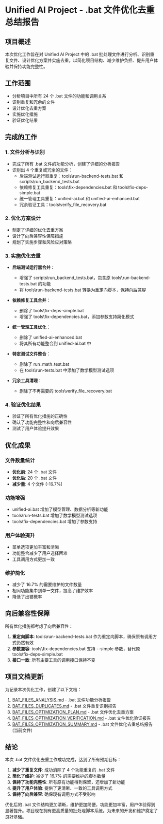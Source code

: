 # Unified AI Project - .bat 文件优化去重总结报告

## 项目概述

本次优化工作旨在对 Unified AI Project 中的 .bat 批处理文件进行分析、识别重复文件、设计优化方案并实施去重，以简化项目结构、减少维护负担、提升用户体验并保持功能完整性。

## 工作范围

- 分析项目中所有 24 个 .bat 文件的功能和调用关系
- 识别重复和冗余的文件
- 设计优化去重方案
- 实施优化措施
- 验证优化结果

## 完成的工作

### 1. 文件分析与识别
- 完成了所有 .bat 文件的功能分析，创建了详细的分析报告
- 识别出 4 个重复或冗余的文件：
  - 后端测试运行器重复：tools\run-backend-tests.bat 和 scripts\run_backend_tests.bat
  - 依赖修复工具重复：tools\fix-dependencies.bat 和 tools\fix-deps-simple.bat
  - 统一管理工具重复：unified-ai.bat 和 unified-ai-enhanced.bat
  - 冗余验证工具：tools\verify_file_recovery.bat

### 2. 优化方案设计
- 制定了详细的优化去重方案
- 设计了向后兼容性保障措施
- 规划了实施步骤和风险应对策略

### 3. 实施优化去重
- **后端测试运行器合并**：
  - 增强了 scripts\run_backend_tests.bat，包含原 tools\run-backend-tests.bat 的功能
  - 将 tools\run-backend-tests.bat 转换为重定向脚本，保持向后兼容

- **依赖修复工具合并**：
  - 删除了 tools\fix-deps-simple.bat
  - 增强了 tools\fix-dependencies.bat，添加参数支持简化模式

- **统一管理工具优化**：
  - 删除了 unified-ai-enhanced.bat
  - 将其所有功能整合到 unified-ai.bat 中

- **特定测试文件整合**：
  - 删除了 run_math_test.bat
  - 在 tools\run-tests.bat 中添加了数学模型测试选项

- **冗余工具清理**：
  - 删除了不再需要的 tools\verify_file_recovery.bat

### 4. 验证优化结果
- 验证了所有优化措施的正确性
- 确认了功能完整性和向后兼容性
- 测试了用户体验提升效果

## 优化成果

### 文件数量统计
- **优化前**: 24 个 .bat 文件
- **优化后**: 20 个 .bat 文件
- **减少量**: 4 个文件 (-16.7%)

### 功能增强
- unified-ai.bat 增加了模型管理、数据分析等新功能
- tools\run-tests.bat 增加了数学模型测试选项
- tools\fix-dependencies.bat 增加了参数支持

### 用户体验提升
- 菜单选项更加丰富和清晰
- 功能整合减少了用户选择困难
- 工具调用方式更加一致

### 维护简化
- 减少了 16.7% 的需要维护的文件数量
- 相同功能集中到单一文件，提高了维护效率
- 降低了出错概率

## 向后兼容性保障

所有优化措施都考虑了向后兼容性：

1. **重定向脚本**: tools\run-backend-tests.bat 作为重定向脚本，确保原有调用方式仍然有效
2. **参数兼容**: tools\fix-dependencies.bat 支持 --simple 参数，替代原 tools\fix-deps-simple.bat
3. **接口一致**: 所有主要工具的调用接口保持不变

## 项目文档更新

为记录本次优化工作，创建了以下文档：

1. [BAT_FILES_ANALYSIS.md](file://d:\Projects\Unified-AI-Project\BAT_FILES_ANALYSIS.md) - .bat 文件功能分析报告
2. [BAT_FILES_DUPLICATES.md](file://d:\Projects\Unified-AI-Project\BAT_FILES_DUPLICATES.md) - .bat 文件重复识别报告
3. [BAT_FILES_OPTIMIZATION_PLAN.md](file://d:\Projects\Unified-AI-Project\BAT_FILES_OPTIMIZATION_PLAN.md) - .bat 文件优化去重方案
4. [BAT_FILES_OPTIMIZATION_VERIFICATION.md](file://d:\Projects\Unified-AI-Project\BAT_FILES_OPTIMIZATION_VERIFICATION.md) - .bat 文件优化验证报告
5. [BAT_FILES_OPTIMIZATION_SUMMARY.md](file://d:\Projects\Unified-AI-Project\BAT_FILES_OPTIMIZATION_SUMMARY.md) - .bat 文件优化去重总结报告 (当前文件)

## 结论

本次 .bat 文件优化去重工作成功完成，达到了所有预期目标：

1. **减少了重复文件**: 成功消除了 4 个功能重复的 .bat 文件
2. **简化了维护**: 减少了 16.7% 的需要维护的脚本数量
3. **保持了功能完整性**: 所有原有功能得到保留，还增加了新功能
4. **提升了用户体验**: 提供了更清晰、一致的工具调用方式
5. **保持了向后兼容**: 确保现有调用方式不受影响

优化后的 .bat 文件结构更加清晰，维护更加简便，功能更加丰富，用户体验得到显著提升。项目现在拥有更高质量的批处理脚本系统，为未来的开发和维护奠定了良好基础。